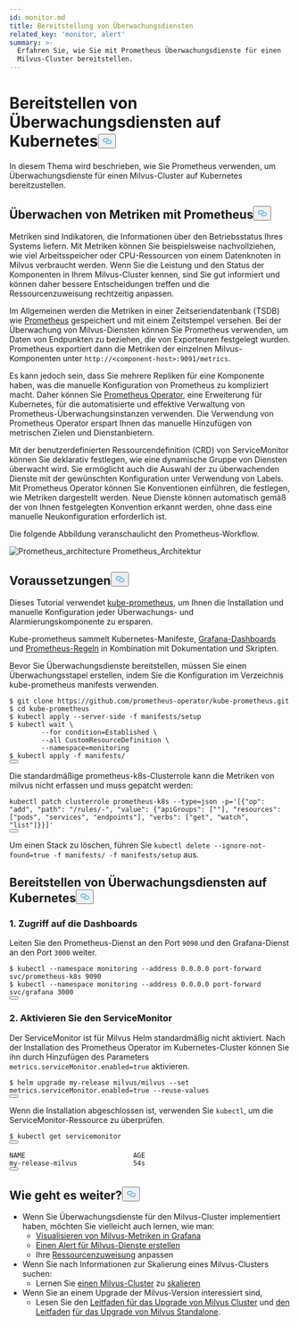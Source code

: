 ```yaml
---
id: monitor.md
title: Bereitstellung von Überwachungsdiensten
related_key: 'monitor, alert'
summary: >-
  Erfahren Sie, wie Sie mit Prometheus Überwachungsdienste für einen
  Milvus-Cluster bereitstellen.
---
```

<h1 id="Deploying-Monitoring-Services-on-Kubernetes" class="common-anchor-header">Bereitstellen von Überwachungsdiensten auf Kubernetes<button data-href="#Deploying-Monitoring-Services-on-Kubernetes" class="anchor-icon" translate="no">
      <svg translate="no"
        aria-hidden="true"
        focusable="false"
        height="20"
        version="1.1"
        viewBox="0 0 16 16"
        width="16"
      >
        <path
          fill="#0092E4"
          fill-rule="evenodd"
          d="M4 9h1v1H4c-1.5 0-3-1.69-3-3.5S2.55 3 4 3h4c1.45 0 3 1.69 3 3.5 0 1.41-.91 2.72-2 3.25V8.59c.58-.45 1-1.27 1-2.09C10 5.22 8.98 4 8 4H4c-.98 0-2 1.22-2 2.5S3 9 4 9zm9-3h-1v1h1c1 0 2 1.22 2 2.5S13.98 12 13 12H9c-.98 0-2-1.22-2-2.5 0-.83.42-1.64 1-2.09V6.25c-1.09.53-2 1.84-2 3.25C6 11.31 7.55 13 9 13h4c1.45 0 3-1.69 3-3.5S14.5 6 13 6z"
        ></path>
      </svg>
    </button></h1><p>In diesem Thema wird beschrieben, wie Sie Prometheus verwenden, um Überwachungsdienste für einen Milvus-Cluster auf Kubernetes bereitzustellen.</p>
<h2 id="Monitor-metrics-with-Prometheus" class="common-anchor-header">Überwachen von Metriken mit Prometheus<button data-href="#Monitor-metrics-with-Prometheus" class="anchor-icon" translate="no">
      <svg translate="no"
        aria-hidden="true"
        focusable="false"
        height="20"
        version="1.1"
        viewBox="0 0 16 16"
        width="16"
      >
        <path
          fill="#0092E4"
          fill-rule="evenodd"
          d="M4 9h1v1H4c-1.5 0-3-1.69-3-3.5S2.55 3 4 3h4c1.45 0 3 1.69 3 3.5 0 1.41-.91 2.72-2 3.25V8.59c.58-.45 1-1.27 1-2.09C10 5.22 8.98 4 8 4H4c-.98 0-2 1.22-2 2.5S3 9 4 9zm9-3h-1v1h1c1 0 2 1.22 2 2.5S13.98 12 13 12H9c-.98 0-2-1.22-2-2.5 0-.83.42-1.64 1-2.09V6.25c-1.09.53-2 1.84-2 3.25C6 11.31 7.55 13 9 13h4c1.45 0 3-1.69 3-3.5S14.5 6 13 6z"
        ></path>
      </svg>
    </button></h2><p>Metriken sind Indikatoren, die Informationen über den Betriebsstatus Ihres Systems liefern. Mit Metriken können Sie beispielsweise nachvollziehen, wie viel Arbeitsspeicher oder CPU-Ressourcen von einem Datenknoten in Milvus verbraucht werden. Wenn Sie die Leistung und den Status der Komponenten in Ihrem Milvus-Cluster kennen, sind Sie gut informiert und können daher bessere Entscheidungen treffen und die Ressourcenzuweisung rechtzeitig anpassen.</p>
<p>Im Allgemeinen werden die Metriken in einer Zeitseriendatenbank (TSDB) wie <a href="https://prometheus.io/">Prometheus</a> gespeichert und mit einem Zeitstempel versehen. Bei der Überwachung von Milvus-Diensten können Sie Prometheus verwenden, um Daten von Endpunkten zu beziehen, die von Exporteuren festgelegt wurden. Prometheus exportiert dann die Metriken der einzelnen Milvus-Komponenten unter <code translate="no">http://&lt;component-host&gt;:9091/metrics</code>.</p>
<p>Es kann jedoch sein, dass Sie mehrere Repliken für eine Komponente haben, was die manuelle Konfiguration von Prometheus zu kompliziert macht. Daher können Sie <a href="https://github.com/prometheus-operator/prometheus-operator">Prometheus Operator</a>, eine Erweiterung für Kubernetes, für die automatisierte und effektive Verwaltung von Prometheus-Überwachungsinstanzen verwenden. Die Verwendung von Prometheus Operator erspart Ihnen das manuelle Hinzufügen von metrischen Zielen und Dienstanbietern.</p>
<p>Mit der benutzerdefinierten Ressourcendefinition (CRD) von ServiceMonitor können Sie deklarativ festlegen, wie eine dynamische Gruppe von Diensten überwacht wird. Sie ermöglicht auch die Auswahl der zu überwachenden Dienste mit der gewünschten Konfiguration unter Verwendung von Labels. Mit Prometheus Operator können Sie Konventionen einführen, die festlegen, wie Metriken dargestellt werden. Neue Dienste können automatisch gemäß der von Ihnen festgelegten Konvention erkannt werden, ohne dass eine manuelle Neukonfiguration erforderlich ist.</p>
<p>Die folgende Abbildung veranschaulicht den Prometheus-Workflow.</p>
<p>
  
   <span class="img-wrapper"> <img translate="no" src="/docs/v2.4.x/assets/prometheus_architecture.png" alt="Prometheus_architecture" class="doc-image" id="prometheus_architecture" />
   </span> <span class="img-wrapper"> <span>Prometheus_Architektur</span> </span></p>
<h2 id="Prerequisites" class="common-anchor-header">Voraussetzungen<button data-href="#Prerequisites" class="anchor-icon" translate="no">
      <svg translate="no"
        aria-hidden="true"
        focusable="false"
        height="20"
        version="1.1"
        viewBox="0 0 16 16"
        width="16"
      >
        <path
          fill="#0092E4"
          fill-rule="evenodd"
          d="M4 9h1v1H4c-1.5 0-3-1.69-3-3.5S2.55 3 4 3h4c1.45 0 3 1.69 3 3.5 0 1.41-.91 2.72-2 3.25V8.59c.58-.45 1-1.27 1-2.09C10 5.22 8.98 4 8 4H4c-.98 0-2 1.22-2 2.5S3 9 4 9zm9-3h-1v1h1c1 0 2 1.22 2 2.5S13.98 12 13 12H9c-.98 0-2-1.22-2-2.5 0-.83.42-1.64 1-2.09V6.25c-1.09.53-2 1.84-2 3.25C6 11.31 7.55 13 9 13h4c1.45 0 3-1.69 3-3.5S14.5 6 13 6z"
        ></path>
      </svg>
    </button></h2><p>Dieses Tutorial verwendet <a href="https://github.com/prometheus-operator/kube-prometheus">kube-prometheus</a>, um Ihnen die Installation und manuelle Konfiguration jeder Überwachungs- und Alarmierungskomponente zu ersparen.</p>
<p>Kube-prometheus sammelt Kubernetes-Manifeste, <a href="http://grafana.com/">Grafana-Dashboards</a> und <a href="https://prometheus.io/docs/prometheus/latest/configuration/recording_rules/">Prometheus-Regeln</a> in Kombination mit Dokumentation und Skripten.</p>
<p>Bevor Sie Überwachungsdienste bereitstellen, müssen Sie einen Überwachungsstapel erstellen, indem Sie die Konfiguration im Verzeichnis kube-prometheus manifests verwenden.</p>
<pre><code translate="no">$ git <span class="hljs-built_in">clone</span> https://github.com/prometheus-operator/kube-prometheus.git
$ <span class="hljs-built_in">cd</span> kube-prometheus
$ kubectl apply --server-side -f manifests/setup
$ kubectl <span class="hljs-built_in">wait</span> \
        --<span class="hljs-keyword">for</span> condition=Established \
        --all CustomResourceDefinition \
        --namespace=monitoring
$ kubectl apply -f manifests/
<button class="copy-code-btn"></button></code></pre>
<div class="alert note">
Die standardmäßige prometheus-k8s-Clusterrole kann die Metriken von milvus nicht erfassen und muss gepatcht werden:</div>
<pre><code translate="no" class="language-bash">kubectl patch clusterrole prometheus-k8s --<span class="hljs-built_in">type</span>=json -p=<span class="hljs-string">&#x27;[{&quot;op&quot;: &quot;add&quot;, &quot;path&quot;: &quot;/rules/-&quot;, &quot;value&quot;: {&quot;apiGroups&quot;: [&quot;&quot;], &quot;resources&quot;: [&quot;pods&quot;, &quot;services&quot;, &quot;endpoints&quot;], &quot;verbs&quot;: [&quot;get&quot;, &quot;watch&quot;, &quot;list&quot;]}}]&#x27;</span>
<button class="copy-code-btn"></button></code></pre>
<p>Um einen Stack zu löschen, führen Sie <code translate="no">kubectl delete --ignore-not-found=true -f manifests/ -f manifests/setup</code> aus.</p>
<h2 id="Deploy-monitoring-services-on-Kubernetes" class="common-anchor-header">Bereitstellen von Überwachungsdiensten auf Kubernetes<button data-href="#Deploy-monitoring-services-on-Kubernetes" class="anchor-icon" translate="no">
      <svg translate="no"
        aria-hidden="true"
        focusable="false"
        height="20"
        version="1.1"
        viewBox="0 0 16 16"
        width="16"
      >
        <path
          fill="#0092E4"
          fill-rule="evenodd"
          d="M4 9h1v1H4c-1.5 0-3-1.69-3-3.5S2.55 3 4 3h4c1.45 0 3 1.69 3 3.5 0 1.41-.91 2.72-2 3.25V8.59c.58-.45 1-1.27 1-2.09C10 5.22 8.98 4 8 4H4c-.98 0-2 1.22-2 2.5S3 9 4 9zm9-3h-1v1h1c1 0 2 1.22 2 2.5S13.98 12 13 12H9c-.98 0-2-1.22-2-2.5 0-.83.42-1.64 1-2.09V6.25c-1.09.53-2 1.84-2 3.25C6 11.31 7.55 13 9 13h4c1.45 0 3-1.69 3-3.5S14.5 6 13 6z"
        ></path>
      </svg>
    </button></h2><h3 id="1-Access-the-dashboards" class="common-anchor-header">1. Zugriff auf die Dashboards</h3><p>Leiten Sie den Prometheus-Dienst an den Port <code translate="no">9090</code> und den Grafana-Dienst an den Port <code translate="no">3000</code> weiter.</p>
<pre><code translate="no">$ kubectl --namespace monitoring --address 0.0.0.0 port-forward svc/prometheus-k8s 9090
$ kubectl --namespace monitoring --address 0.0.0.0 port-forward svc/grafana 3000
<button class="copy-code-btn"></button></code></pre>
<h3 id="2-Enable-ServiceMonitor" class="common-anchor-header">2. Aktivieren Sie den ServiceMonitor</h3><p>Der ServiceMonitor ist für Milvus Helm standardmäßig nicht aktiviert. Nach der Installation des Prometheus Operator im Kubernetes-Cluster können Sie ihn durch Hinzufügen des Parameters <code translate="no">metrics.serviceMonitor.enabled=true</code> aktivieren.</p>
<pre><code translate="no">$ helm upgrade my-release milvus/milvus --<span class="hljs-built_in">set</span> metrics.serviceMonitor.enabled=<span class="hljs-literal">true</span> --reuse-values
<button class="copy-code-btn"></button></code></pre>
<p>Wenn die Installation abgeschlossen ist, verwenden Sie <code translate="no">kubectl</code>, um die ServiceMonitor-Ressource zu überprüfen.</p>
<pre><code translate="no">$ kubectl <span class="hljs-keyword">get</span> servicemonitor
<button class="copy-code-btn"></button></code></pre>
<pre><code translate="no">NAME                           AGE
my-release-milvus              54s
<button class="copy-code-btn"></button></code></pre>
<h2 id="Whats-next" class="common-anchor-header">Wie geht es weiter?<button data-href="#Whats-next" class="anchor-icon" translate="no">
      <svg translate="no"
        aria-hidden="true"
        focusable="false"
        height="20"
        version="1.1"
        viewBox="0 0 16 16"
        width="16"
      >
        <path
          fill="#0092E4"
          fill-rule="evenodd"
          d="M4 9h1v1H4c-1.5 0-3-1.69-3-3.5S2.55 3 4 3h4c1.45 0 3 1.69 3 3.5 0 1.41-.91 2.72-2 3.25V8.59c.58-.45 1-1.27 1-2.09C10 5.22 8.98 4 8 4H4c-.98 0-2 1.22-2 2.5S3 9 4 9zm9-3h-1v1h1c1 0 2 1.22 2 2.5S13.98 12 13 12H9c-.98 0-2-1.22-2-2.5 0-.83.42-1.64 1-2.09V6.25c-1.09.53-2 1.84-2 3.25C6 11.31 7.55 13 9 13h4c1.45 0 3-1.69 3-3.5S14.5 6 13 6z"
        ></path>
      </svg>
    </button></h2><ul>
<li>Wenn Sie Überwachungsdienste für den Milvus-Cluster implementiert haben, möchten Sie vielleicht auch lernen, wie man:<ul>
<li><a href="/docs/de/visualize.md">Visualisieren von Milvus-Metriken in Grafana</a></li>
<li><a href="/docs/de/alert.md">Einen Alert für Milvus-Dienste erstellen</a></li>
<li>Ihre <a href="/docs/de/allocate.md">Ressourcenzuweisung</a> anpassen</li>
</ul></li>
<li>Wenn Sie nach Informationen zur Skalierung eines Milvus-Clusters suchen:<ul>
<li>Lernen Sie <a href="/docs/de/scaleout.md">einen Milvus-Cluster</a> zu <a href="/docs/de/scaleout.md">skalieren</a></li>
</ul></li>
<li>Wenn Sie an einem Upgrade der Milvus-Version interessiert sind,<ul>
<li>Lesen Sie den <a href="/docs/de/upgrade_milvus_cluster-operator.md">Leitfaden für das Upgrade von Milvus Cluster</a> und <a href="/docs/de/upgrade_milvus_standalone-operator.md">den</a> <a href="/docs/de/upgrade_milvus_cluster-operator.md">Leitfaden</a> <a href="/docs/de/upgrade_milvus_standalone-operator.md">für das Upgrade von Milvus Standalone</a>.</li>
</ul></li>
</ul>
